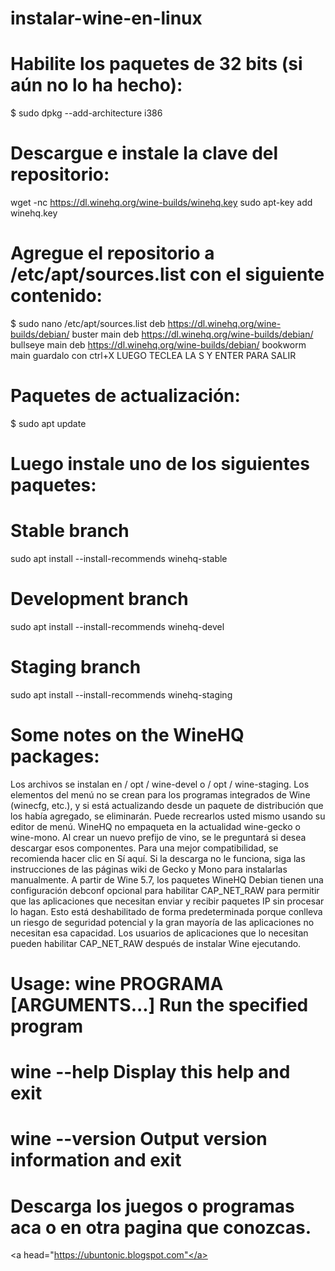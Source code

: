# instalar-wine-en-linux

# Habilite los paquetes de 32 bits (si aún no lo ha hecho):

$ sudo dpkg --add-architecture i386

# Descargue e instale la clave del repositorio:
wget -nc https://dl.winehq.org/wine-builds/winehq.key
sudo apt-key add winehq.key

# Agregue el repositorio a /etc/apt/sources.list con el siguiente contenido:
$ sudo nano /etc/apt/sources.list
deb https://dl.winehq.org/wine-builds/debian/ buster main
deb https://dl.winehq.org/wine-builds/debian/ bullseye main
deb https://dl.winehq.org/wine-builds/debian/ bookworm main
guardalo con ctrl+X LUEGO TECLEA LA S  Y ENTER PARA SALIR

# Paquetes de actualización:

$ sudo apt update

# Luego instale uno de los siguientes paquetes:

# Stable branch 
sudo apt install --install-recommends winehq-stable
# Development branch
sudo apt install --install-recommends winehq-devel
# Staging branch 
sudo apt install --install-recommends winehq-staging

# Some notes on the WineHQ packages:

Los archivos se instalan en / opt / wine-devel o / opt / wine-staging.
Los elementos del menú no se crean para los programas integrados de Wine (winecfg, etc.), y si está actualizando desde un paquete de distribución que los había agregado, se eliminarán. Puede recrearlos usted mismo usando su editor de menú.
WineHQ no empaqueta en la actualidad wine-gecko o wine-mono. Al crear un nuevo prefijo de vino, se le preguntará si desea descargar esos componentes. Para una mejor compatibilidad, se recomienda hacer clic en Sí aquí. Si la descarga no le funciona, siga las instrucciones de las páginas wiki de Gecko y Mono para instalarlas manualmente.
A partir de Wine 5.7, los paquetes WineHQ Debian tienen una configuración debconf opcional para habilitar CAP_NET_RAW para permitir que las aplicaciones que necesitan enviar y recibir paquetes IP sin procesar lo hagan. Esto está deshabilitado de forma predeterminada porque conlleva un riesgo de seguridad potencial y la gran mayoría de las aplicaciones no necesitan esa capacidad. Los usuarios de aplicaciones que lo necesitan pueden habilitar CAP_NET_RAW después de instalar Wine ejecutando.

# Usage: wine PROGRAMA [ARGUMENTS...]   Run the specified program
  #     wine --help                   Display this help and exit
   #    wine --version                Output version information and exit
   
   # Descarga los juegos o programas aca  o en otra pagina que conozcas.
   
   <a head="https://ubuntonic.blogspot.com"</a>


